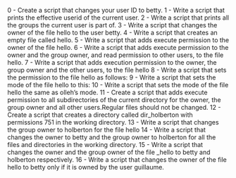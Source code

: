 0 - Create a script that changes your user ID to betty. 
1 - Write a script that prints the effective userid of the current user. 
2 - Write a script that prints all the groups the current user is part of. 
3 - Write a script that changes the owner of the file hello to the user betty.
4 - Write a script that creates an empty file called hello. 
5 - Write a script that adds execute permission to the owner of the file hello.
6 - Write a script that adds execute permission to the owner and the group owner, and read permission to other users, to the file hello. 
7 - Write a script that adds execution permission to the owner, the group owner and the other users, to the file hello 
8 - Write a script that sets the permission to the file hello as follows:
9 - Write a script that sets the mode of the file hello to this: 
10 - Write a script that sets the mode of the file hello the same as olleh’s mode. 
11 - Create a script that adds execute permission to all subdirectories of the current directory for the owner, the group owner and all other users.Regular files should not be changed.
12 - Create a script that creates a directory called dir_holberton with permissions 751 in the working directory. 
13 - Write a script that changes the group owner to holberton for the file hello 
14 - Write a script that changes the owner to betty and the group owner to holberton for all the files and directories in the working directory.
15 - Write a script that changes the owner and the group owner of the file _hello to betty and holberton respectively. 
16 - Write a script that changes the owner of the file hello to betty only if it is owned by the user guillaume.
